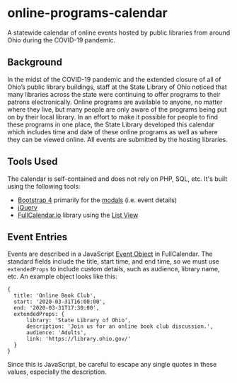 # online-programs-calendar
A statewide calendar of online events hosted by public libraries from around Ohio during the COVID-19 pandemic.

## Background
In the midst of the COVID-19 pandemic and the extended closure of all of Ohio’s public library buildings, staff at the State Library of Ohio noticed that many libraries across the state were continuing to offer programs to their patrons electronically. Online programs are available to anyone, no matter where they live, but many people are only aware of the programs being put on by their local library. In an effort to make it possible for people to find these programs in one place, the State Library developed this calendar which includes time and date of these online programs as well as where they can be viewed online. All events are submitted by the hosting libraries.

## Tools Used
The calendar is self-contained and does not rely on PHP, SQL, etc. It's built using the following tools:

- [Bootstrap 4](https://getbootstrap.com/docs/4.0/getting-started/introduction/) primarily for the [modals](https://getbootstrap.com/docs/4.0/components/modal/) (i.e. event details)
- [jQuery](https://jquery.com/)
- [FullCalendar.io](https://fullcalendar.io/docs) library using the [List View](https://fullcalendar.io/docs/list-view)

## Event Entries
Events are described in a JavaScript [Event Object](https://fullcalendar.io/docs/event-object) in FullCalendar. The standard fields include the title, start time, and end time, so we must use `extendedProps` to include custom details, such as audience, library name, etc. An example object looks like this:
```
{
  title: 'Online Book Club',
  start: '2020-03-31T16:00:00',
  end: '2020-03-31T17:30:00',
  extendedProps: {
	  library: 'State Library of Ohio',
	  description: 'Join us for an online book club discussion.',
	  audience: 'Adults',
	  link: 'https://library.ohio.gov/'
  }
}
```
Since this is JavaScript, be careful to escape any single quotes in these values, especially the description.
